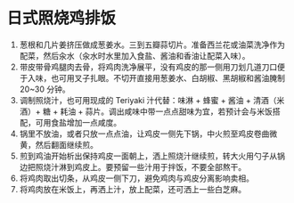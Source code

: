 # 日式照烧鸡排饭

1. 葱根和几片姜挤压做成葱姜水。三到五瓣蒜切片。准备西兰花或油菜洗净作为配菜，然后汆水（汆水时水里加入食盐、酱油和香油让配菜入味）。
2. 带皮带骨鸡腿肉去骨，将鸡肉洗净展平，没有鸡皮的那一侧用刀划几道刀口便于入味，也可用叉子扎眼。不切开直接用葱姜水、白胡椒、黑胡椒和酱油腌制 20~30 分钟。
3. 调制照烧汁，也可用现成的 Teriyaki 汁代替：味淋 + 蜂蜜 + 酱油 + 清酒（米酒）+ 糖 + 耗油 + 蒜片。调出咸味中带一点点甜味为宜，若预计会与米饭搭配，可用食盐增加一点咸度。
4. 锅里不放油，或者只放一点点油，让鸡皮一侧先下锅，中火煎至鸡皮卷曲微黄，然后翻面继续煎。
5. 煎到鸡油开始析出保持鸡皮一面朝上，洒上照烧汁继续煎，转大火用勺子从锅边把照烧汁淋到鸡皮上。要预留一些汁用于拌饭，不要全部熬干。
6. 将鸡肉取出切条，从鸡皮一侧下刀，避免鸡肉与鸡皮分离影响卖相。
7. 将鸡肉放在米饭上，再洒上汁，放上配菜，还可洒上一些白芝麻。 

